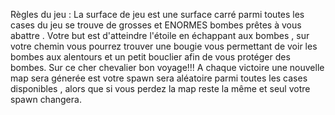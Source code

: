 Règles du jeu :
La surface de jeu est une surface carré parmi toutes les cases du jeu se trouve de grosses et ENORMES bombes prêtes à vous abattre .
Votre but est d'atteindre l'étoile en échappant aux bombes , sur votre chemin vous pourrez trouver une bougie vous permettant de voir les bombes aux alentours et un petit bouclier afin de vous protéger des bombes. 
Sur ce cher chevalier bon voyage!!!
A chaque victoire une nouvelle map sera génerée est votre spawn sera aléatoire parmi toutes les cases disponibles , alors que si vous perdez la map reste la même et seul votre spawn changera.
